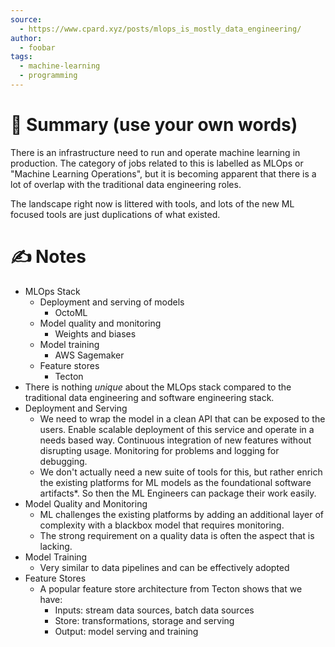 ```yaml
---
source:
  - https://www.cpard.xyz/posts/mlops_is_mostly_data_engineering/
author:
  - foobar
tags:
  - machine-learning
  - programming
---
```

# 📰 Summary (use your own words)
There is an infrastructure need to run and operate machine learning in production. The category of jobs related to this is labelled as MLOps or "Machine Learning Operations", but it is becoming apparent that there is a lot of overlap with the traditional data engineering roles.

The landscape right now is littered with tools, and lots of the new ML focused tools are just duplications of what existed.

# ✍️ Notes
* MLOps Stack
	* Deployment and serving of models
		* OctoML
	* Model quality and monitoring
		* Weights and biases
	* Model training
		* AWS Sagemaker
	* Feature stores
		* Tecton
* There is nothing *unique* about the MLOps stack compared to the traditional data engineering and software engineering stack.
* Deployment and Serving
	* We need to wrap the model in a clean API that can be exposed to the users. Enable scalable deployment of this service and operate in a needs based way. Continuous integration of new features without disrupting usage. Monitoring for problems and logging for debugging.
	* We don't actually need a new suite of tools for this, but rather enrich the existing platforms for ML models as the foundational software artifacts*. So then the ML Engineers can package their work easily.
* Model Quality and Monitoring
	* ML challenges the existing platforms by adding an additional layer of complexity with a blackbox model that requires monitoring.
	* The strong requirement on a quality data is often the aspect that is lacking.
* Model Training
	* Very similar to data pipelines and can be effectively adopted
* Feature Stores
	* A popular feature store architecture from Tecton shows that we have:
		* Inputs: stream data sources, batch data sources
		* Store: transformations, storage and serving
		* Output: model serving and training
